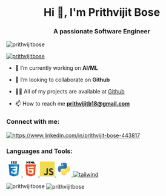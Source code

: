 <h1 align="center">Hi 👋, I'm Prithvijit Bose</h1>
<h3 align="center">A passionate Software Engineer</h3>

<p align="left"> <img src="https://komarev.com/ghpvc/?username=prithvijitbose&label=Profile%20views&color=0e75b6&style=flat" alt="prithvijitbose" /> </p>

<p align="left"> <a href="https://github.com/ryo-ma/github-profile-trophy"><img src="https://github-profile-trophy.vercel.app/?username=prithvijitbose" alt="prithvijitbose" /></a> </p>

- 🔭 I’m currently working on **AI/ML**

- 👯 I’m looking to collaborate on **Github**

- 👨‍💻 All of my projects are available at [Github](https://github.com/PrithvijitB)

- 📫 How to reach me **prithvijitb18@gmail.com**

<h3 align="left">Connect with me:</h3>
<p align="left">
<a href="https://www.linkedin.com/in/prithvijit-bose-7984b921a/" target="blank"><img align="center" src="https://raw.githubusercontent.com/rahuldkjain/github-profile-readme-generator/master/src/images/icons/Social/linked-in-alt.svg" alt="https://www.linkedin.com/in/prithvijit-bose-443817" height="30" width="40" /></a>
</p>

<h3 align="left">Languages and Tools:</h3>
<p align="left"> <a href="https://www.w3schools.com/css/" target="_blank" rel="noreferrer"> <img src="https://raw.githubusercontent.com/devicons/devicon/master/icons/css3/css3-original-wordmark.svg" alt="css3" width="40" height="40"/> </a> <a href="https://www.w3.org/html/" target="_blank" rel="noreferrer"> <img src="https://raw.githubusercontent.com/devicons/devicon/master/icons/html5/html5-original-wordmark.svg" alt="html5" width="40" height="40"/> </a> <a href="https://developer.mozilla.org/en-US/docs/Web/JavaScript" target="_blank" rel="noreferrer"> <img src="https://raw.githubusercontent.com/devicons/devicon/master/icons/javascript/javascript-original.svg" alt="javascript" width="40" height="40"/> </a> <a href="https://www.python.org" target="_blank" rel="noreferrer"> <img src="https://raw.githubusercontent.com/devicons/devicon/master/icons/python/python-original.svg" alt="python" width="40" height="40"/> </a> <a href="https://tailwindcss.com/" target="_blank" rel="noreferrer"> <img src="https://www.vectorlogo.zone/logos/tailwindcss/tailwindcss-icon.svg" alt="tailwind" width="40" height="40"/> </a> </p>

<p><img align="left" src="https://github-readme-stats.vercel.app/api/top-langs?username=prithvijitbose&show_icons=true&locale=en&layout=compact" alt="prithvijitbose" /></p>

<p>&nbsp;<img align="center" src="https://github-readme-stats.vercel.app/api?username=prithvijitbose&show_icons=true&locale=en" alt="prithvijitbose" /></p>

